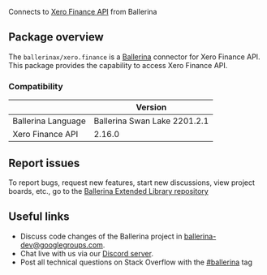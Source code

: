 Connects to [Xero Finance API](https://developer.xero.com/documentation/api/finance/overview) from Ballerina

## Package overview
The `ballerinax/xero.finance` is a [Ballerina](https://ballerina.io/) connector for Xero Finance API.
This package provides the capability to access Xero Finance API.

### Compatibility
|                                   | Version                         |
|-----------------------------------|---------------------------------|
| Ballerina Language                | Ballerina Swan Lake 2201.2.1      | 
| Xero Finance API                  | 2.16.0                          |

## Report issues
To report bugs, request new features, start new discussions, view project boards, etc., go to the [Ballerina Extended Library repository](https://github.com/ballerina-platform/ballerina-extended-library)

## Useful links
- Discuss code changes of the Ballerina project in [ballerina-dev@googlegroups.com](mailto:ballerina-dev@googlegroups.com).
- Chat live with us via our [Discord server](https://discord.gg/ballerinalang).
- Post all technical questions on Stack Overflow with the [#ballerina](https://stackoverflow.com/questions/tagged/ballerina) tag
